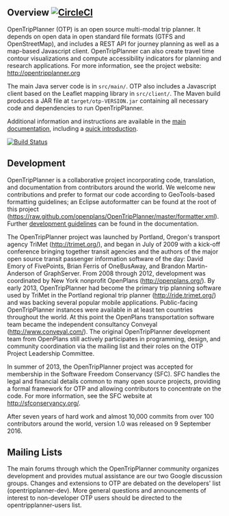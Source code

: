 ## Overview [![CircleCI](https://circleci.com/gh/entur/OpenTripPlanner/tree/rutebanken_develop.svg?style=svg)](https://circleci.com/gh/entur/OpenTripPlanner/tree/rutebanken_develop)

OpenTripPlanner (OTP) is an open source multi-modal trip planner. It depends on open data in open standard file formats (GTFS and OpenStreetMap), and includes a REST API for journey planning as well as a map-based Javascript client. OpenTripPlanner can also create travel time contour visualizations and compute accessibility indicators for planning and research applications. For more information, see the project website: http://opentripplanner.org

The main Java server code is in `src/main/`. OTP also includes a Javascript client based on the Leaflet mapping library in `src/client/`. The Maven build produces a JAR file at `target/otp-VERSION.jar` containing all necessary code and dependencies to run OpenTripPlanner.

Additional information and instructions are available in the [main documentation](http://opentripplanner.readthedocs.org/en/latest/), including a 
[quick introduction](http://opentripplanner.readthedocs.org/en/latest/Basic-Usage/).

[![Build Status](https://travis-ci.org/opentripplanner/OpenTripPlanner.svg?branch=master)](https://travis-ci.org/opentripplanner/OpenTripPlanner)

## Development 

OpenTripPlanner is a collaborative project incorporating code, translation, and documentation from contributors around the world. We welcome new contributions and prefer to format our code according to GeoTools-based formatting guidelines; an Eclipse autoformatter can be found at the root of this project (https://raw.github.com/openplans/OpenTripPlanner/master/formatter.xml). Further [development guidelines](http://opentripplanner.readthedocs.org/en/latest/Developers-Guide/) can be found in the documentation.

The OpenTripPlanner project was launched by Portland, Oregon's transport agency TriMet (http://trimet.org/), and began in July of 2009 with a kick-off conference bringing together transit agencies and the authors of the major open source transit passenger information software of the day: David Emory of FivePoints, Brian Ferris of OneBusAway, and Brandon Martin-Anderson of GraphServer. From 2008 through 2012, development was coordinated by New York nonprofit OpenPlans (http://openplans.org/). By early 2013, OpenTripPlanner had become the primary trip planning software used by TriMet in the Portland regional trip planner (http://ride.trimet.org/) and was backing several popular mobile applications. Public-facing OpenTripPlanner instances were available in at least ten countries throughout the world. At this point the OpenPlans transportation software team became the independent consultancy Conveyal (http://www.conveyal.com/). The original OpenTripPlanner development team from OpenPlans still actively participates in programming, design, and community coordination via the mailing list and their roles on the OTP Project Leadership Committee.

In summer of 2013, the OpenTripPlanner project was accepted for membership in the Software Freedom Conservancy (SFC). SFC handles the legal and financial details common to many open source projects, providing a formal framework for OTP and allowing contributors to concentrate on the code. For more information, see the SFC website at http://sfconservancy.org/.

After seven years of hard work and almost 10,000 commits from over 100 contributors around the world, version 1.0 was released on 9 September 2016.


## Mailing Lists

The main forums through which the OpenTripPlanner community organizes development and provides mutual assistance are our two Google discussion groups. Changes and extensions to OTP are debated on the developers' list (opentripplanner-dev). More general questions and announcements of interest to non-developer OTP users should be directed to the opentripplanner-users list.

